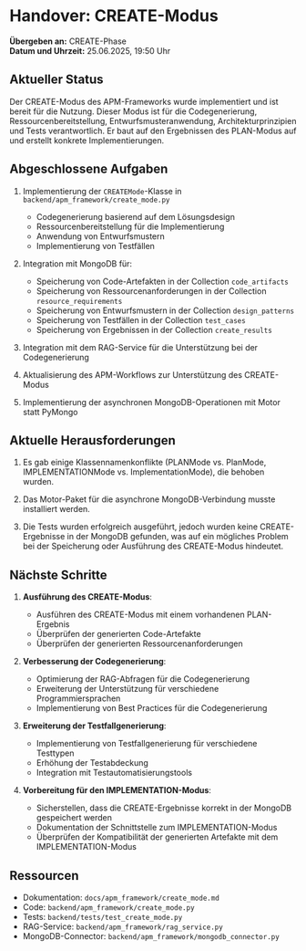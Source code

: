 # Handover: CREATE-Modus

**Übergeben an:** CREATE-Phase  
**Datum und Uhrzeit:** 25.06.2025, 19:50 Uhr

## Aktueller Status

Der CREATE-Modus des APM-Frameworks wurde implementiert und ist bereit für die Nutzung. Dieser Modus ist für die Codegenerierung, Ressourcenbereitstellung, Entwurfsmusteranwendung, Architekturprinzipien und Tests verantwortlich. Er baut auf den Ergebnissen des PLAN-Modus auf und erstellt konkrete Implementierungen.

## Abgeschlossene Aufgaben

1. Implementierung der `CREATEMode`-Klasse in `backend/apm_framework/create_mode.py`
   - Codegenerierung basierend auf dem Lösungsdesign
   - Ressourcenbereitstellung für die Implementierung
   - Anwendung von Entwurfsmustern
   - Implementierung von Testfällen

2. Integration mit MongoDB für:
   - Speicherung von Code-Artefakten in der Collection `code_artifacts`
   - Speicherung von Ressourcenanforderungen in der Collection `resource_requirements`
   - Speicherung von Entwurfsmustern in der Collection `design_patterns`
   - Speicherung von Testfällen in der Collection `test_cases`
   - Speicherung von Ergebnissen in der Collection `create_results`

3. Integration mit dem RAG-Service für die Unterstützung bei der Codegenerierung

4. Aktualisierung des APM-Workflows zur Unterstützung des CREATE-Modus

5. Implementierung der asynchronen MongoDB-Operationen mit Motor statt PyMongo

## Aktuelle Herausforderungen

1. Es gab einige Klassennamenkonflikte (PLANMode vs. PlanMode, IMPLEMENTATIONMode vs. ImplementationMode), die behoben wurden.

2. Das Motor-Paket für die asynchrone MongoDB-Verbindung musste installiert werden.

3. Die Tests wurden erfolgreich ausgeführt, jedoch wurden keine CREATE-Ergebnisse in der MongoDB gefunden, was auf ein mögliches Problem bei der Speicherung oder Ausführung des CREATE-Modus hindeutet.

## Nächste Schritte

1. **Ausführung des CREATE-Modus**:
   - Ausführen des CREATE-Modus mit einem vorhandenen PLAN-Ergebnis
   - Überprüfen der generierten Code-Artefakte
   - Überprüfen der generierten Ressourcenanforderungen

2. **Verbesserung der Codegenerierung**:
   - Optimierung der RAG-Abfragen für die Codegenerierung
   - Erweiterung der Unterstützung für verschiedene Programmiersprachen
   - Implementierung von Best Practices für die Codegenerierung

3. **Erweiterung der Testfallgenerierung**:
   - Implementierung von Testfallgenerierung für verschiedene Testtypen
   - Erhöhung der Testabdeckung
   - Integration mit Testautomatisierungstools

4. **Vorbereitung für den IMPLEMENTATION-Modus**:
   - Sicherstellen, dass die CREATE-Ergebnisse korrekt in der MongoDB gespeichert werden
   - Dokumentation der Schnittstelle zum IMPLEMENTATION-Modus
   - Überprüfen der Kompatibilität der generierten Artefakte mit dem IMPLEMENTATION-Modus

## Ressourcen

- Dokumentation: `docs/apm_framework/create_mode.md`
- Code: `backend/apm_framework/create_mode.py`
- Tests: `backend/tests/test_create_mode.py`
- RAG-Service: `backend/apm_framework/rag_service.py`
- MongoDB-Connector: `backend/apm_framework/mongodb_connector.py`
